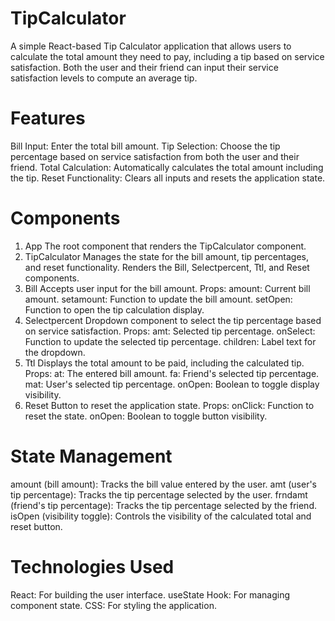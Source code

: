 # TipCalculator

A simple React-based Tip Calculator application that allows users to calculate the total amount they need to pay, including a tip based on service satisfaction. Both the user and their friend can input their service satisfaction levels to compute an average tip.

# Features
Bill Input: Enter the total bill amount.
Tip Selection: Choose the tip percentage based on service satisfaction from both the user and their friend.
Total Calculation: Automatically calculates the total amount including the tip.
Reset Functionality: Clears all inputs and resets the application state.
# Components
1. App
The root component that renders the TipCalculator component.
2. TipCalculator
Manages the state for the bill amount, tip percentages, and reset functionality.
Renders the Bill, Selectpercent, Ttl, and Reset components.
3. Bill
Accepts user input for the bill amount.
Props:
amount: Current bill amount.
setamount: Function to update the bill amount.
setOpen: Function to open the tip calculation display.
4. Selectpercent
Dropdown component to select the tip percentage based on service satisfaction.
Props:
amt: Selected tip percentage.
onSelect: Function to update the selected tip percentage.
children: Label text for the dropdown.
5. Ttl
Displays the total amount to be paid, including the calculated tip.
Props:
at: The entered bill amount.
fa: Friend's selected tip percentage.
mat: User's selected tip percentage.
onOpen: Boolean to toggle display visibility.
6. Reset
Button to reset the application state.
Props:
onClick: Function to reset the state.
onOpen: Boolean to toggle button visibility.
# State Management
amount (bill amount): Tracks the bill value entered by the user.
amt (user's tip percentage): Tracks the tip percentage selected by the user.
frndamt (friend's tip percentage): Tracks the tip percentage selected by the friend.
isOpen (visibility toggle): Controls the visibility of the calculated total and reset button.
# Technologies Used
React: For building the user interface.
useState Hook: For managing component state.
CSS: For styling the application.
